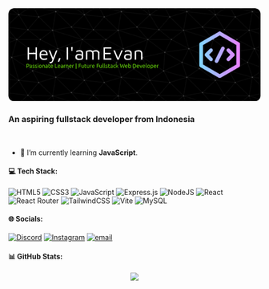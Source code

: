 <img src="./img/github-header-image.png">
<h3 align="start">An aspiring fullstack developer from Indonesia</h3><br>

- 🌱 I’m currently learning **JavaScript**.

#### 💻 Tech Stack:
 ![HTML5](https://img.shields.io/badge/html5-%23E34F26.svg?style=for-the-badge&logo=html5&logoColor=white) ![CSS3](https://img.shields.io/badge/css3-%231572B6.svg?style=for-the-badge&logo=css3&logoColor=white) ![JavaScript](https://img.shields.io/badge/javascript-%23323330.svg?style=for-the-badge&logo=javascript&logoColor=%23F7DF1E) ![Express.js](https://img.shields.io/badge/express.js-%23404d59.svg?style=for-the-badge&logo=express&logoColor=%2361DAFB) ![NodeJS](https://img.shields.io/badge/node.js-6DA55F?style=for-the-badge&logo=node.js&logoColor=white) ![React](https://img.shields.io/badge/react-%2320232a.svg?style=for-the-badge&logo=react&logoColor=%2361DAFB) ![React Router](https://img.shields.io/badge/React_Router-CA4245?style=for-the-badge&logo=react-router&logoColor=white) ![TailwindCSS](https://img.shields.io/badge/tailwindcss-%2338B2AC.svg?style=for-the-badge&logo=tailwind-css&logoColor=white) ![Vite](https://img.shields.io/badge/vite-%23646CFF.svg?style=for-the-badge&logo=vite&logoColor=white) ![MySQL](https://img.shields.io/badge/mysql-4479A1.svg?style=for-the-badge&logo=mysql&logoColor=white)


#### 🌐 Socials:

[![Discord](https://img.shields.io/badge/Discord-%237289DA.svg?logo=discord&logoColor=white)](https://discord.gg/ppT9uEzU) [![Instagram](https://img.shields.io/badge/Instagram-%23E4405F.svg?logo=Instagram&logoColor=white)](https://instagram.com/evanazhr) [![email](https://img.shields.io/badge/Email-D14836?logo=gmail&logoColor=white)](mailto:evanazhr@gmail.com)


#### 📊 GitHub Stats:
<center>

![](https://github-readme-stats.vercel.app/api?username=Evanazhr&theme=dark&hide_border=false&include_all_commits=false&count_private=false)
</center>
